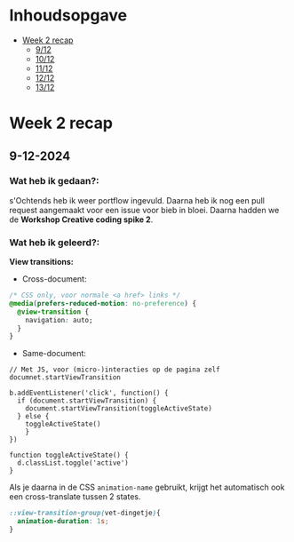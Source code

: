 # Inhoudsopgave

- [Week 2 recap](#week-2-recap)
  - [9/12](#9-12-2024)
  - [10/12](#10-12-2024)
  - [11/12](#11-12-2024)
  - [12/12](#12-12-2024)
  - [13/12](#13-12-2024)

# Week 2 recap

## 9-12-2024

### Wat heb ik gedaan?:

s'Ochtends heb ik weer portflow ingevuld. Daarna heb ik nog een pull request aangemaakt voor een issue voor bieb in bloei.
Daarna hadden we de **Workshop Creative coding spike 2**.

### Wat heb ik geleerd?:

**View transitions:**
- Cross-document:

```CSS
/* CSS only, voor normale <a href> links */
@media(prefers-reduced-motion: no-preference) {
  @view-transition {
    navigation: auto;
  }
}
```

- Same-document:
```JS
// Met JS, voor (micro-)interacties op de pagina zelf
documnet.startViewTransition
```
```JS
b.addEventListener('click', function() {
  if (document.startViewTransition) {
    document.startViewTransition(toggleActiveState)
  } else {
    toggleActiveState()
    }
})

function toggleActiveState() {
  d.classList.toggle('active')
}
```

Als je daarna in de CSS `animation-name` gebruikt, krijgt het automatisch ook een cross-translate tussen 2 states.

```CSS
::view-transition-group(vet-dingetje){
  animation-duration: 1s;
}
```



